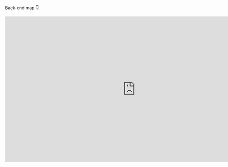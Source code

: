 Back-end map 👇

<iframe width='853' height='480' src='https://embed.coggle.it/diagram/YKhy52mu1Zih6WSw/f4347f5d94d49ed7afc28abf6724c0623e79cc193709aa2b52d1fe9105e8e314' frameborder='0' allowfullscreen></iframe>